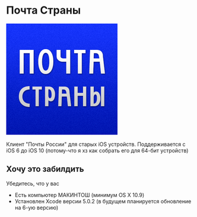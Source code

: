 # Почта Страны

![Почта Страны](RussiaPost/Images.xcassets/Logo.imageset/Почта%20Страны%20Full.png)

Клиент "Почты России" для старых iOS устройств. Поддерживается с iOS 6 до iOS 10 (потому-что я хз как собрать его для 64-бит устройств)

## Хочу это забилдить

Убедитесь, что у вас

- Есть компьютер МАКИНТОШ (минимум OS X 10.9)
- Установлен Xcode версии 5.0.2 (в будущем планируется обновление на 6-ую версию)

